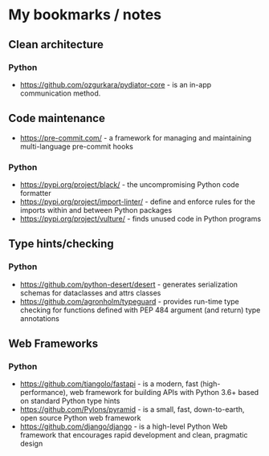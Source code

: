 # My bookmarks / notes

## Clean architecture

### Python

* https://github.com/ozgurkara/pydiator-core - is an in-app communication method.

## Code maintenance
* https://pre-commit.com/ - a framework for managing and maintaining multi-language pre-commit hooks

### Python


* https://pypi.org/project/black/ - the uncompromising Python code formatter
* https://pypi.org/project/import-linter/ - define and enforce rules for the imports within and between Python packages
* https://pypi.org/project/vulture/ - finds unused code in Python programs


## Type hints/checking


### Python

* https://github.com/python-desert/desert - generates serialization schemas for dataclasses and attrs classes
* https://github.com/agronholm/typeguard - provides run-time type checking for functions defined with PEP 484 argument (and return) type annotations

## Web Frameworks

### Python

* https://github.com/tiangolo/fastapi - is a modern, fast (high-performance), web framework for building APIs with Python 3.6+ based on standard Python type hints
* https://github.com/Pylons/pyramid - is a small, fast, down-to-earth, open source Python web framework
* https://github.com/django/django - is a high-level Python Web framework that encourages rapid development and clean, pragmatic design
